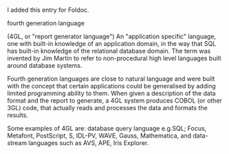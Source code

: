 I added this entry for Foldoc.

fourth generation language

(4GL, or "report generator language") An "application specific" language, one
with built-in knowledge of an application domain, in the way that SQL has
built-in knowledge of the relational database domain.  The term was invented by
Jim Martin to refer to non-procedural high level languages built around database
systems.

Fourth generation languages are close to natural language and were built with
the concept that certain applications could be generalised by adding limited
programming ability to them.  When given a description of the data format and
the report to generate, a 4GL system produces COBOL (or other 3GL) code, that
actually reads and processes the data and formats the results.

Some examples of 4GL are: database query language e.g.SQL; Focus, Metafont,
PostScript, S, IDL-PV, WAVE, Gauss, Mathematica, and data-stream languages such
as AVS, APE, Iris Explorer.
